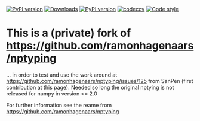 [![PyPI version](https://img.shields.io/pypi/pyversions/nptyping.svg)](https://img.shields.io/pypi/pyversions/nptyping.svg)
[![Downloads](https://pepy.tech/badge/nptyping/month)](https://pepy.tech/project/nptyping)
[![PyPI version](https://badge.fury.io/py/nptyping.svg)](https://badge.fury.io/py/nptyping)
[![codecov](https://codecov.io/gh/ramonhagenaars/nptyping/branch/master/graph/badge.svg)](https://codecov.io/gh/ramonhagenaars/nptyping)
[![Code style](https://img.shields.io/badge/code%20style-black-black)](https://img.shields.io/badge/code%20style-black-black)

# This is a (private) fork of https://github.com/ramonhagenaars/nptyping

... in order to test and use the work around at https://github.com/ramonhagenaars/nptyping/issues/125 from
SanPen (first contribution at this page). Needed so long the original nptying is not released for
numpy in version >= 2.0

For further information see the reame from https://github.com/ramonhagenaars/nptyping

